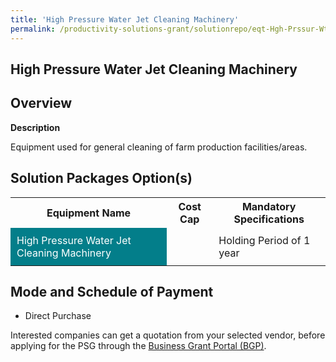 ```yaml
---
title: 'High Pressure Water Jet Cleaning Machinery'
permalink: /productivity-solutions-grant/solutionrepo/eqt-Hgh-Prssur-Wtr-Jt-Clnng-Mchnry-Food
---
```


## High Pressure Water Jet Cleaning Machinery

## Overview

**Description**

Equipment used for general cleaning of farm production facilities/areas.

## Solution Packages Option(s)

<table>
<tr>
<th><b>Equipment Name</b></th>
<th><b>Cost Cap</b></th>
<th><b>Mandatory Specifications</b></th>
</tr>
<tr>
<td style='padding: 10px; background-color: #037E8A; color: #FFFFFF;'>High Pressure Water Jet Cleaning Machinery</td>
<td style='padding: 10px;'> </td>
<td style='padding: 10px;'>Holding Period of 1 year</td>
</tr>
</table>

## Mode and Schedule of Payment

 - Direct Purchase

Interested companies can get a quotation from your selected vendor, before applying for the PSG through the <a href='https://www.businessgrants.gov.sg/' target='_blank' rel='noopener'>Business Grant Portal (BGP)</a>.

<script src="/jquery/resize-tables.js"></script>
